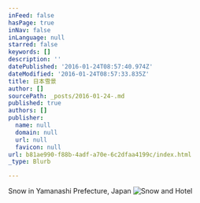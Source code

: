 ```yaml
---
inFeed: false
hasPage: true
inNav: false
inLanguage: null
starred: false
keywords: []
description: ''
datePublished: '2016-01-24T08:57:40.974Z'
dateModified: '2016-01-24T08:57:33.835Z'
title: 日本雪景
author: []
sourcePath: _posts/2016-01-24-.md
published: true
authors: []
publisher:
  name: null
  domain: null
  url: null
  favicon: null
url: b81ae990-f88b-4adf-a70e-6c2dfaa4199c/index.html
_type: Blurb

---
```

Snow in Yamanashi Prefecture, Japan
![Snow and Hotel](https://s3-us-west-2.amazonaws.com/the-grid-img/p/be27f50defa20a14ee450e77e5e22cdfb7d072d6.jpg)
